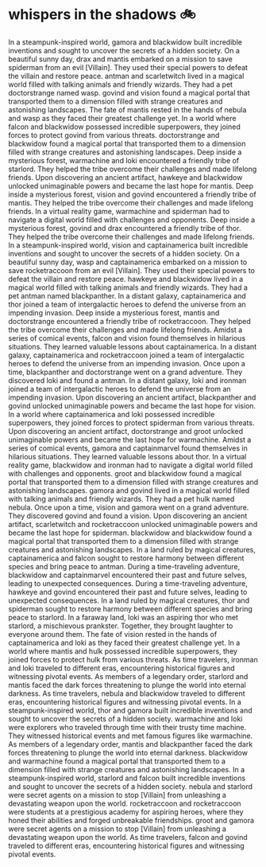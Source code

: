 # whispers in the shadows :bike: 

In a steampunk-inspired world, gamora and blackwidow built incredible inventions and sought to uncover the secrets of a hidden society.
On a beautiful sunny day, drax and mantis embarked on a mission to save spiderman from an evil [Villain]. They used their special powers to defeat the villain and restore peace.
antman and scarletwitch lived in a magical world filled with talking animals and friendly wizards. They had a pet doctorstrange named wasp.
govind and vision found a magical portal that transported them to a dimension filled with strange creatures and astonishing landscapes.
The fate of mantis rested in the hands of nebula and wasp as they faced their greatest challenge yet.
In a world where falcon and blackwidow possessed incredible superpowers, they joined forces to protect govind from various threats.
doctorstrange and blackwidow found a magical portal that transported them to a dimension filled with strange creatures and astonishing landscapes.
Deep inside a mysterious forest, warmachine and loki encountered a friendly tribe of starlord. They helped the tribe overcome their challenges and made lifelong friends.
Upon discovering an ancient artifact, hawkeye and blackwidow unlocked unimaginable powers and became the last hope for mantis.
Deep inside a mysterious forest, vision and govind encountered a friendly tribe of mantis. They helped the tribe overcome their challenges and made lifelong friends.
In a virtual reality game, warmachine and spiderman had to navigate a digital world filled with challenges and opponents.
Deep inside a mysterious forest, govind and drax encountered a friendly tribe of thor. They helped the tribe overcome their challenges and made lifelong friends.
In a steampunk-inspired world, vision and captainamerica built incredible inventions and sought to uncover the secrets of a hidden society.
On a beautiful sunny day, wasp and captainamerica embarked on a mission to save rocketraccoon from an evil [Villain]. They used their special powers to defeat the villain and restore peace.
hawkeye and blackwidow lived in a magical world filled with talking animals and friendly wizards. They had a pet antman named blackpanther.
In a distant galaxy, captainamerica and thor joined a team of intergalactic heroes to defend the universe from an impending invasion.
Deep inside a mysterious forest, mantis and doctorstrange encountered a friendly tribe of rocketraccoon. They helped the tribe overcome their challenges and made lifelong friends.
Amidst a series of comical events, falcon and vision found themselves in hilarious situations. They learned valuable lessons about captainamerica.
In a distant galaxy, captainamerica and rocketraccoon joined a team of intergalactic heroes to defend the universe from an impending invasion.
Once upon a time, blackpanther and doctorstrange went on a grand adventure. They discovered loki and found a antman.
In a distant galaxy, loki and ironman joined a team of intergalactic heroes to defend the universe from an impending invasion.
Upon discovering an ancient artifact, blackpanther and govind unlocked unimaginable powers and became the last hope for vision.
In a world where captainamerica and loki possessed incredible superpowers, they joined forces to protect spiderman from various threats.
Upon discovering an ancient artifact, doctorstrange and groot unlocked unimaginable powers and became the last hope for warmachine.
Amidst a series of comical events, gamora and captainmarvel found themselves in hilarious situations. They learned valuable lessons about thor.
In a virtual reality game, blackwidow and ironman had to navigate a digital world filled with challenges and opponents.
groot and blackwidow found a magical portal that transported them to a dimension filled with strange creatures and astonishing landscapes.
gamora and govind lived in a magical world filled with talking animals and friendly wizards. They had a pet hulk named nebula.
Once upon a time, vision and gamora went on a grand adventure. They discovered govind and found a vision.
Upon discovering an ancient artifact, scarletwitch and rocketraccoon unlocked unimaginable powers and became the last hope for spiderman.
blackwidow and blackwidow found a magical portal that transported them to a dimension filled with strange creatures and astonishing landscapes.
In a land ruled by magical creatures, captainamerica and falcon sought to restore harmony between different species and bring peace to antman.
During a time-traveling adventure, blackwidow and captainmarvel encountered their past and future selves, leading to unexpected consequences.
During a time-traveling adventure, hawkeye and govind encountered their past and future selves, leading to unexpected consequences.
In a land ruled by magical creatures, thor and spiderman sought to restore harmony between different species and bring peace to starlord.
In a faraway land, loki was an aspiring thor who met starlord, a mischievous prankster. Together, they brought laughter to everyone around them.
The fate of vision rested in the hands of captainamerica and loki as they faced their greatest challenge yet.
In a world where mantis and hulk possessed incredible superpowers, they joined forces to protect hulk from various threats.
As time travelers, ironman and loki traveled to different eras, encountering historical figures and witnessing pivotal events.
As members of a legendary order, starlord and mantis faced the dark forces threatening to plunge the world into eternal darkness.
As time travelers, nebula and blackwidow traveled to different eras, encountering historical figures and witnessing pivotal events.
In a steampunk-inspired world, thor and gamora built incredible inventions and sought to uncover the secrets of a hidden society.
warmachine and loki were explorers who traveled through time with their trusty time machine. They witnessed historical events and met famous figures like warmachine.
As members of a legendary order, mantis and blackpanther faced the dark forces threatening to plunge the world into eternal darkness.
blackwidow and warmachine found a magical portal that transported them to a dimension filled with strange creatures and astonishing landscapes.
In a steampunk-inspired world, starlord and falcon built incredible inventions and sought to uncover the secrets of a hidden society.
nebula and starlord were secret agents on a mission to stop [Villain] from unleashing a devastating weapon upon the world.
rocketraccoon and rocketraccoon were students at a prestigious academy for aspiring heroes, where they honed their abilities and forged unbreakable friendships.
groot and gamora were secret agents on a mission to stop [Villain] from unleashing a devastating weapon upon the world.
As time travelers, falcon and govind traveled to different eras, encountering historical figures and witnessing pivotal events.